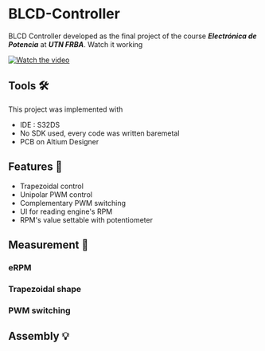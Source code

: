 # BLCD-Controller
BLCD Controller developed as the final project of the course **_Electrónica de Potencia_** at **_UTN FRBA_**.
Watch it working 

[![Watch the video](https://img.youtube.com/viRzlKXHOah-g?si=5odeuKwC8RJP3CgA/maxresdefault.jpg)]([https://youtu.be/T-D1KVIuvjA](https://youtu.be/RzlKXHOah-g?si=5odeuKwC8RJP3CgA))

## Tools 🛠️
This project was implemented with
- IDE : S32DS
- No SDK used, every code was written baremetal
- PCB on Altium Designer

## Features 🚀
- Trapezoidal control
- Unipolar PWM control
- Complementary PWM switching
- UI for reading engine's RPM
- RPM's value settable with potentiometer 

## Measurement 📐

### eRPM

### Trapezoidal shape

### PWM switching

## Assembly 💡



